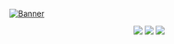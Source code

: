 
[![Banner](https://lh3.googleusercontent.com/u/0/drive-viewer/AEYmBYRzVSzYKw3ifRPLwXKfaHBdeYtuTDm0VVO2b6x9am5n4YRk6Xgpq2KcET60m30cwuvG-ZnQXfUqLjsb8pNR3pxaEcpE=w1920-h953)](https://github.com/BezerraC/BezerraC)

<p align="center">
  <a href="mailto:cbezerraneto@gmail.com" target="_blank"><img src="https://img.shields.io/badge/Gmail-D14836?style=for-the-badge&logo=gmail&logoColor=white" ></a>
  <a href="https://www.linkedin.com/in/devcbezerra" target="_blank"><img src="https://img.shields.io/badge/LinkedIn-0077B5?style=for-the-badge&logo=linkedin&logoColor=white" ></a>
  <a href="https://www.instagram.com/c.bezerra_/" target="_blank"><img src="https://img.shields.io/badge/Instagram-E4405F?style=for-the-badge&logo=instagram&logoColor=white" ></a>
</p>

